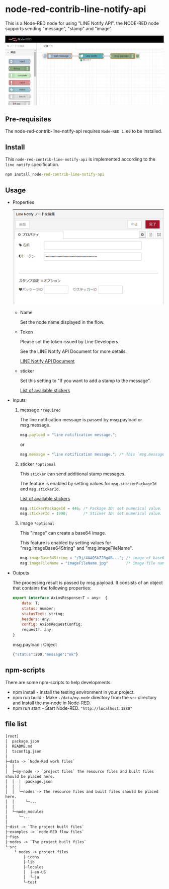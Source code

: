 # node-red-contrib-line-notify-api

This is a Node-RED node for using "LINE Notify API".
the NODE-RED node supports sending "message", "stamp" and "image".

![line_notify_api](./figs/sample00.png)

## Pre-requisites

The node-red-contrib-line-notify-api requires `Node-RED 1.00` to be installed.

## Install

This `node-red-contrib-line-notify-api` is implemented according to the `line notify` specification.

```cmd
npm install node-red-contrib-line-notify-api
```

## Usage

- Properties

  ![line_notify_api](./figs/sample01.png)

  - Name

    Set the node name displayed in the flow.

  - Token

    Please set the token issued by Line Developers.

    See the LINE Notify API Document for more details.

    [LINE Notify API Document](https://notify-bot.line.me/doc/ja/)

  - sticker

    Set this setting to "If you want to add a stamp to the message".

    [List of available stickers](https://developers.line.biz/en/docs/messaging-api/sticker-list/)

- Inputs

    1) message `*required`

        The line notification message is passed by msg.payload or msg.message.

        ```javascript
        msg.payload = "line notification message.";
        ```

        or

        ```javascript
        msg.message = "line notification message."; /* This `msg.message` is given priority. */
        ```

    2) sticker `*optional`

        This `sticker` can send additional stamp messages.

        The feature is enabled by setting values for `msg.stickerPackageId` and `msg.stickerId`.

        [List of available stickers](https://developers.line.biz/en/docs/messaging-api/sticker-list/)

        ```javascript
        msg.stickerPackageId = 446; /* Package ID: set numerical value. */
        msg.stickerId = 1990;       /* Sticker ID: set numerical value. */
        ```

    3) image `*optional`

        This "image" can create a base64 image.

        This feature is enabled by setting values for "msg.imageBase64String" and "msg.imageFileName".

        ```javascript
        msg.imageBase64String = "/9j/4AAQSkZJRgAB..."; /* image of base64: it should start with "/9j/4AAQSkZJRgAB..." instead of "data:image/jpg;base64," */
        msg.imageFileName = "imageFileName.jpg"        /* image file name: it should include file name and extension, like "imageFileName.jpg" instead of "imageFileName" */
        ```

- Outputs

    The processing result is passed by msg.payload. It consists of an object that contains the following properties:

    ```javascript
    export interface AxiosResponse<T = any>  {
        data: T;
        status: number;
        statusText: string;
        headers: any;
        config: AxiosRequestConfig;
        request?: any;
    }
    ```

    msg.payload : Object

    ```cmd
    {"status":200,"message":"ok"}
    ```

## npm-scripts

There are some npm-scripts to help developments.

- npm install - Install the testing environment in your project.
- npm run build - Make `./data/my-node` directory from the `src` directory and Install the my-node in Node-RED.
- npm run start - Start Node-RED. `"http://localhost:1880"`

## file list

  ```text
  [root]
  │  package.json
  │  README.md
  │  tsconfig.json
  │
  ├─data -> `Node-Red work files`
  │  │  
  │  ├─my-node -> `project files` The resource files and built files should be placed here.
  │  │  │  package.json
  │  │  │
  │  │  └─nodes -> The resource files and built files should be placed here.
  │  │     └─...
  │  │
  │  └─node_modules
  │     └─...
  │
  ├─dist -> `The project built files`
  ├─examples -> `node-RED flow files`
  ├─figs
  ├─nodes -> `The project built files`
  └─src
      └─nodes -> project files
          ├─icons
          ├─lib
          ├─locales
          │  ├─en-US
          │  └─ja
          └─test
  ```
